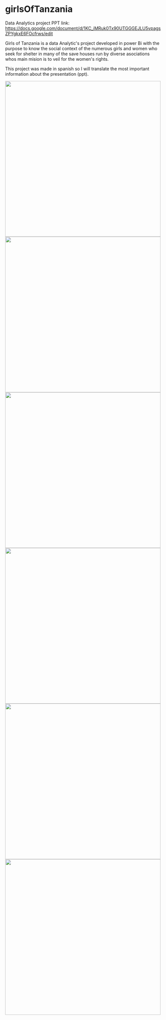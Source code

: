 # girlsOfTanzania
Data Analytics project
PPT link: https://docs.google.com/document/d/1KC_iMRuk0Tx90UTGGGEJLU5vpagsZPYgkxE6FOcfrws/edit

Girls of Tanzania is a data Analytic's project developed in power Bi with the purpose to know the social context of the numerous girls and women who seek for shelter in many of the save houses run by diverse asociations whos main mision is to veil for the women's rights.

This project was made in spanish so I will translate the most important information about the presentation (ppt).

<img src='https://drive.google.com/uc?id=1D3GCJjiwcMAR6R0MmCGxaxg4bbZCtiZa' width='500'>

<img src='https://drive.google.com/uc?id=1Hi0j1sV5XSZvo-3S_1K6yHUvVCf2KhZ0' width='500'>

<img src='https://drive.google.com/uc?id=1y2c-CiS9FkQNYyOugvJeMJj2_lbMMVK4' width='500'>

<img src='https://drive.google.com/uc?id=1gSMBVCC0tsh5GofDghULcs5NCjwOl9SH' width='500'>

<img src='https://drive.google.com/uc?id=15JePrNT17CA7eAkP3GevywINqyNolKsr' width='500'>

<img src='https://drive.google.com/uc?id=14AR3tq1MaFnZzekcxej5WjVsYXL53qpA' width='500'>

